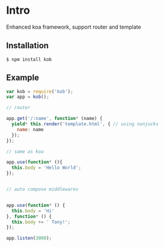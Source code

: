# Intro

Enhanced koa framework, support router and template

## Installation

```
$ npm install kob
```

## Example

```js
var kob = require('kob');
var app = kob();

// router

app.get('/:name', function* (name) {
  yield* this.render('template.html', { // using nunjucks
    name: name
  });
});

// same as koa

app.use(function* (){
  this.body = 'Hello World';
});


// auto compose middlewares


app.use(function* () {
  this.body = 'Hi'
}, function* () {
  this.body += ' Tony!';
});

app.listen(3000);
```
